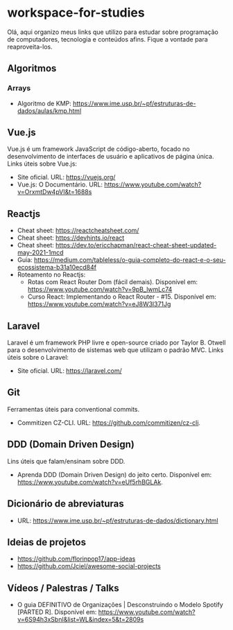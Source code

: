 # workspace-for-studies

Olá, aqui organizo meus links que utilizo para estudar sobre programação de computadores, tecnologia e conteúdos afins. Fique a vontade para reaproveita-los.

## Algoritmos
### Arrays
- Algoritmo de KMP: https://www.ime.usp.br/~pf/estruturas-de-dados/aulas/kmp.html

## Vue.js
Vue.js é um framework JavaScript de código-aberto, focado no desenvolvimento de interfaces de usuário e aplicativos de página única. Links úteis sobre Vue.js:
- Site oficial. URL: https://vuejs.org/
- Vue.js: O Documentário. URL: https://www.youtube.com/watch?v=OrxmtDw4pVI&t=1688s

## Reactjs
- Cheat sheet: https://reactcheatsheet.com/
- Cheat sheet: https://devhints.io/react
- Cheat sheet: https://dev.to/ericchapman/react-cheat-sheet-updated-may-2021-1mcd
- Guia: https://medium.com/tableless/o-guia-completo-do-react-e-o-seu-ecossistema-b31a10ecd84f
- Roteamento no Reactjs:
  - Rotas com React Router Dom (fácil demais). Disponível em: https://www.youtube.com/watch?v=9pB_lwmLc74
  - Curso React: Implementando o React Router - #15. Disponível em: https://www.youtube.com/watch?v=eJ8W3l371Jg

## Laravel
Laravel é um framework PHP livre e open-source criado por Taylor B. Otwell para o desenvolvimento de sistemas web que utilizam o padrão MVC. Links úteis sobre o Laravel:
- Site oficial. URL: https://laravel.com/


## Git

Ferramentas úteis para conventional commits.
- Commitizen CZ-CLI. URL: https://github.com/commitizen/cz-cli.

## DDD (Domain Driven Design)
Lins úteis que falam/ensinam sobre DDD.
- Aprenda DDD (Domain Driven Design) do jeito certo. Disponível em: https://www.youtube.com/watch?v=eUf5rhBGLAk.

## Dicionário de abreviaturas
- URL: https://www.ime.usp.br/~pf/estruturas-de-dados/dictionary.html


## Ideias de projetos
- https://github.com/florinpop17/app-ideas
- https://github.com/Jciel/awesome-social-projects

## Vídeos / Palestras / Talks
- O guia DEFINITIVO de Organizações | Desconstruindo o Modelo Spotify [PARTED R]. Disponível em: https://www.youtube.com/watch?v=6S94h3xSbnI&list=WL&index=5&t=2809s

